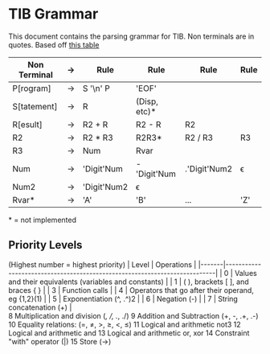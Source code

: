 # TIB Grammar
This document contains the parsing grammar for TIB. Non terminals are in quotes.
Based off [this table](http://tibasicdev.wikidot.com/68k:order-of-operations)

|Non Terminal   | -> | Rule          | Rule          | Rule          | Rule          |
|---------------|----|---------------|---------------|---------------|---------------|
| P[rogram]     | -> | S '\n' P      | 'EOF'
| S[tatement]   | -> | R             | (Disp, etc)*
| R[esult]      | -> | R2 + R        | R2 - R        | R2
| R2            | -> | R2 * R3       | R2R3*         | R2 / R3       | R3
| R3            | -> | Num           | Rvar
| Num           | -> | 'Digit'Num    | -'Digit'Num   | .'Digit'Num2  | ϵ
| Num2          | -> | 'Digit'Num2   | ϵ
| Rvar*         | -> | 'A'           | 'B'           | ...           | 'Z'


\* = not implemented

## Priority Levels
(Highest number = highest priority)
| Level | Operations                                                                |
|-------|---------------------------------------------------------------------------|
|   0   | Values and their equivalents (variables and constants)                    |
|   1 	| ( ), brackets [ ], and braces { }                                         |
|   3 	| Function calls                                                            |
|   4 	| Operators that go after their operand, eg {1,2}(1)                        |
|   5 	| Exponentiation (^, .^)2                                                   |
|   6 	| Negation (-)                                                              | 
|   7   | String concatenation (+)                                                  |  
8 	Multiplication and division (*, /, .*, ./)
9 	Addition and Subtraction (+, -, .+, .-)
10 	Equality relations: (=, ≠, >, ≥, <, ≤)
11 	Logical and arithmetic not3
12 	Logical and arithmetic and
13 	Logical and arithmetic or, xor
14 	Constraint "with" operator (|)
15 	Store (→)